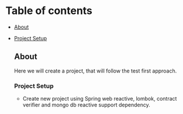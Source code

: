 # Table of contents
- [About](#about)
- [Project Setup](#project-setup)

  ## About
  Here we will create a project, that will follow the test first approach.
  ### Project Setup
  - Create new project using Spring web reactive, lombok, contract verifier and mongo db reactive support dependency.
    
